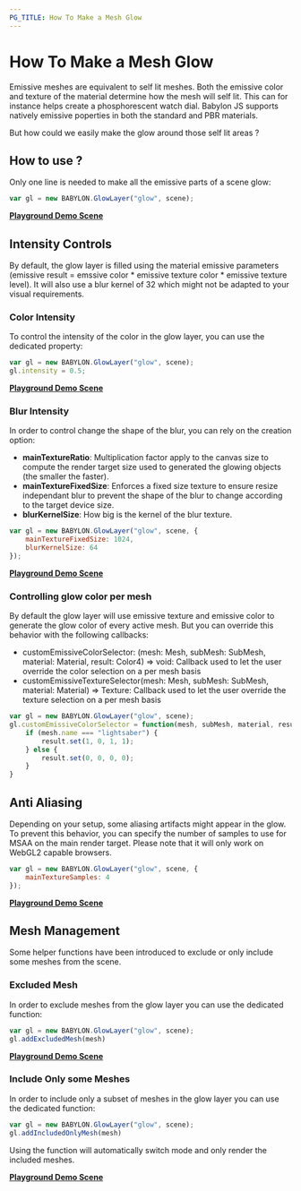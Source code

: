 ```yaml
---
PG_TITLE: How To Make a Mesh Glow
---
```


# How To Make a Mesh Glow

Emissive meshes are equivalent to self lit meshes. Both the emissive color and texture of the material determine how the mesh will self lit. This can for instance helps create a phosphorescent watch dial. Babylon JS supports natively emissive poperties in both the standard and PBR materials.

But how could we easily make the glow around those self lit areas ?

## How to use ?

Only one line is needed to make all the emissive parts of a scene glow:

```javascript
var gl = new BABYLON.GlowLayer("glow", scene);
```

[**Playground Demo Scene**](https://www.babylonjs-playground.com/#LRFB2D#1)

## Intensity Controls

By default, the glow layer is filled using the material emissive parameters (emissive result = emssive color * emissive texture color * emissive texture level). It will also use a blur kernel of 32 which might not be adapted to your visual requirements.

### Color Intensity

To control the intensity of the color in the glow layer, you can use the dedicated property:

```javascript
var gl = new BABYLON.GlowLayer("glow", scene);
gl.intensity = 0.5;
```

[**Playground Demo Scene**](https://www.babylonjs-playground.com/#LRFB2D#2)

### Blur Intensity

In order to control change the shape of the blur, you can rely on the creation option:

* **mainTextureRatio**: Multiplication factor apply to the canvas size to compute the render target size used to generated the glowing objects (the smaller the faster).
* **mainTextureFixedSize**: Enforces a fixed size texture to ensure resize independant blur to prevent the shape of the blur to change according to the target device size.
* **blurKernelSize**: How big is the kernel of the blur texture.

```javascript
var gl = new BABYLON.GlowLayer("glow", scene, { 
    mainTextureFixedSize: 1024,
    blurKernelSize: 64
});
```

[**Playground Demo Scene**](https://www.babylonjs-playground.com/#LRFB2D#3)

### Controlling glow color per mesh
By default the glow layer will use emissive texture and emissive color to generate the glow color of every active mesh.
But you can override this behavior with the following callbacks:

* customEmissiveColorSelector: (mesh: Mesh, subMesh: SubMesh, material: Material, result: Color4) => void: Callback used to let the user override the color selection on a per mesh basis
* customEmissiveTextureSelector(mesh: Mesh, subMesh: SubMesh, material: Material) => Texture: Callback used to let the user override the texture selection on a per mesh basis

```javascript
var gl = new BABYLON.GlowLayer("glow", scene);
gl.customEmissiveColorSelector = function(mesh, subMesh, material, result) {
    if (mesh.name === "lightsaber") {
        result.set(1, 0, 1, 1);
    } else {
        result.set(0, 0, 0, 0);
    }
}
```

## Anti Aliasing

Depending on your setup, some aliasing artifacts might appear in the glow. To prevent this behavior, you can specify the number of samples to use for MSAA on the main render target. Please note that it will only work on WebGL2 capable browsers.

```javascript
var gl = new BABYLON.GlowLayer("glow", scene, { 
    mainTextureSamples: 4 
});
```

[**Playground Demo Scene**](https://www.babylonjs-playground.com/#LRFB2D#4)

## Mesh Management

Some helper functions have been introduced to exclude or only include some meshes from the scene. 

### Excluded Mesh

In order to exclude meshes from the glow layer you can use the dedicated function:

```javascript
var gl = new BABYLON.GlowLayer("glow", scene);
gl.addExcludedMesh(mesh)
```

[**Playground Demo Scene**](https://www.babylonjs-playground.com/#LRFB2D#29)

### Include Only some Meshes

In order to include only a subset of meshes in the glow layer you can use the dedicated function:

```javascript
var gl = new BABYLON.GlowLayer("glow", scene);
gl.addIncludedOnlyMesh(mesh)
```

Using the function will automatically switch mode and only render the included meshes.

[**Playground Demo Scene**](https://www.babylonjs-playground.com/#LRFB2D#30)

